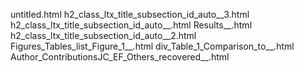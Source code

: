 untitled.html
h2_class_ltx_title_subsection_id_auto__3.html
h2_class_ltx_title_subsection_id_auto__.html
Results__.html
h2_class_ltx_title_subsection_id_auto__2.html
Figures_Tables_list_Figure_1__.html
div_Table_1_Comparison_to__.html
Author_ContributionsJC_EF_Others_recovered__.html
